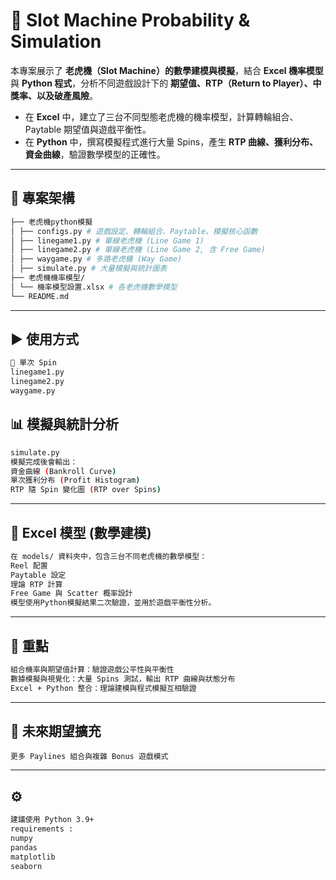 # 🎰 Slot Machine Probability & Simulation

本專案展示了 **老虎機（Slot Machine）的數學建模與模擬**，結合 **Excel 機率模型** 與 **Python 程式**，分析不同遊戲設計下的 **期望值、RTP（Return to Player）、中獎率、以及破產風險**。  

- 在 **Excel** 中，建立了三台不同型態老虎機的機率模型，計算轉輪組合、Paytable 期望值與遊戲平衡性。  
- 在 **Python** 中，撰寫模擬程式進行大量 Spins，產生 **RTP 曲線、獲利分布、資金曲線**，驗證數學模型的正確性。   

---

## 📂 專案架構
```bash
├── 老虎機python模擬
│ ├── configs.py # 遊戲設定、轉輪組合、Paytable、模擬核心函數
│ ├── linegame1.py # 單線老虎機 (Line Game 1)
│ ├── linegame2.py # 單線老虎機 (Line Game 2, 含 Free Game)
│ ├── waygame.py # 多路老虎機 (Way Game)
│ ├── simulate.py # 大量模擬與統計圖表
├── 老虎機機率模型/
│ └── 機率模型設置.xlsx # 各老虎機數學模型
└── README.md
```

---

## ▶️ 使用方式
```bash
🎲 單次 Spin
linegame1.py
linegame2.py
waygame.py
```

## 📊 模擬與統計分析
```bash
simulate.py
模擬完成後會輸出：
資金曲線 (Bankroll Curve)
單次獲利分布 (Profit Histogram)
RTP 隨 Spin 變化圖 (RTP over Spins)
```
---

## 🧮 Excel 模型 (數學建模)
```bash
在 models/ 資料夾中，包含三台不同老虎機的數學模型：
Reel 配置
Paytable 設定
理論 RTP 計算
Free Game 與 Scatter 概率設計
模型使用Python模擬結果二次驗證，並用於遊戲平衡性分析。
```
---

## 🚀 重點
```bash
組合機率與期望值計算：驗證遊戲公平性與平衡性
數據模擬與視覺化：大量 Spins 測試，輸出 RTP 曲線與狀態分布
Excel + Python 整合：理論建模與程式模擬互相驗證
```
---

## 📌 未來期望擴充
```
更多 Paylines 組合與複雜 Bonus 遊戲模式
```
---

## ⚙️ 
```bash
建議使用 Python 3.9+  
requirements : 
numpy
pandas
matplotlib
seaborn
```



